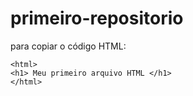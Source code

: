 # primeiro-repositorio

para copiar o código HTML:
```
<html>
<h1> Meu primeiro arquivo HTML </h1>
</html>
```
